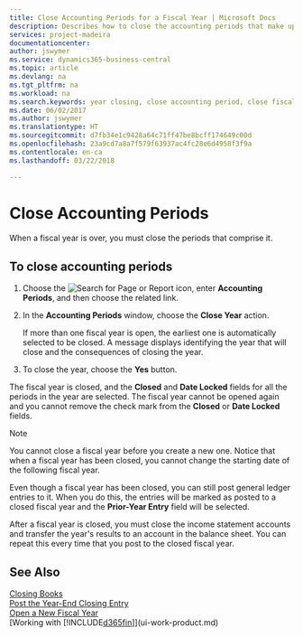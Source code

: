```yaml
---
title: Close Accounting Periods for a Fiscal Year | Microsoft Docs
description: Describes how to close the accounting periods that make up the fiscal year.
services: project-madeira
documentationcenter: 
author: jswymer
ms.service: dynamics365-business-central
ms.topic: article
ms.devlang: na
ms.tgt_pltfrm: na
ms.workload: na
ms.search.keywords: year closing, close accounting period, close fiscal year, bank account detailed trial balance
ms.date: 06/02/2017
ms.author: jswymer
ms.translationtype: HT
ms.sourcegitcommit: d7fb34e1c9428a64c71ff47be8bcff174649c00d
ms.openlocfilehash: 23a9cd7a8a7f579f63937ac4fc28e6d4958f3f9a
ms.contentlocale: en-ca
ms.lasthandoff: 03/22/2018

---
```

# <a name="close-accounting-periods"></a>Close Accounting Periods
When a fiscal year is over, you must close the periods that comprise it.

## <a name="to-close-accounting-periods"></a>To close accounting periods
1. Choose the ![Search for Page or Report](media/ui-search/search_small.png "Search for Page or Report icon") icon, enter **Accounting Periods**, and then choose the related link.
2. In the **Accounting Periods** window, choose the **Close Year** action.

    If more than one fiscal year is open, the earliest one is automatically selected to be closed. A message displays identifying the year that will close and the consequences of closing the year.
3. To close the year, choose the **Yes** button.

The fiscal year is closed, and the **Closed** and **Date Locked** fields for all the periods in the year are selected. The fiscal year cannot be opened again and you cannot remove the check mark from the **Closed** or **Date Locked** fields.

> [!NOTE]  
>   You cannot close a fiscal year before you create a new one. Notice that when a fiscal year has been closed, you cannot change the starting date of the following fiscal year.

Even though a fiscal year has been closed, you can still post general ledger entries to it. When you do this, the entries will be marked as posted to a closed fiscal year and the **Prior-Year Entry** field will be selected.

After a fiscal year is closed, you must close the income statement accounts and transfer the year's results to an account in the balance sheet. You can repeat this every time that you post to the closed fiscal year.

## <a name="see-also"></a>See Also
[Closing Books](year-close-books.md)  
[Post the Year-End Closing Entry](year-how-post-year-end-close-entry.md)  
[Open a New Fiscal Year](finance-how-open-new-fiscal-year.md)  
[Working with [!INCLUDE[d365fin](includes/d365fin_md.md)]](ui-work-product.md)

